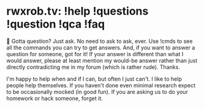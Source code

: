 # rwxrob.tv: !help !questions !question !qca !faq

🤷 Gotta question? Just ask. No need to ask to ask, ever. Use !cmds to see all the commands you can try to get answers. And, if you want to answer a question for someone, got for it! If your answer is different than what I would answer, please at least mention my would-be answer rather than just directly contradicting me in my forum (which is rather rude). Thanks.

I'm happy to help when and if I can, but often I just can't. I like to help people help themselves. If you haven't done even minimal research expect to be occasionally mocked (in good fun). If you are asking us to do your homework or hack someone, forget it.
